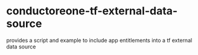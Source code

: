 # conductoreone-tf-external-data-source
provides a script and example to include app entitlements into a tf external data source
